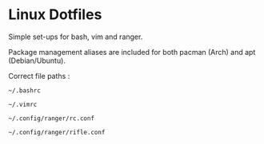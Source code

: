 # Linux Dotfiles

Simple set-ups for bash, vim and ranger.

Package management aliases are included for both pacman (Arch) and apt (Debian/Ubuntu).

Correct file paths :

```
~/.bashrc

~/.vimrc

~/.config/ranger/rc.conf

~/.config/ranger/rifle.conf

```
